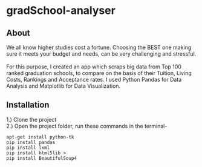 # gradSchool-analyser

<h2>About</h2><p>We all know higher studies cost a fortune. Choosing the BEST one making sure it
meets your budget and needs, can be very challenging and stressful.
<br>
<br> For this purpose, I created an app which scraps big data from Top 100 ranked graduation
schools, to compare on the basis of their Tuition, Living Costs, Rankings and Acceptance
rates. I used Python Pandas for Data Analysis and Matplotlib for Data Visualization. </p>

<h2> Installation </h2>


1.) Clone the project <br>
2.) Open the project folder, run these commands in the terminal- <br>

    apt-get install python-tk 
    pip install pandas
    pip install lxml 
    pip install html5lib >
    pip install BeautifulSoup4

